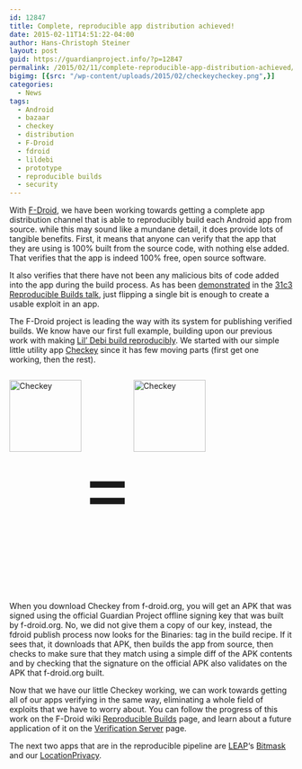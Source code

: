 ```yaml
---
id: 12847
title: Complete, reproducible app distribution achieved!
date: 2015-02-11T14:51:22-04:00
author: Hans-Christoph Steiner
layout: post
guid: https://guardianproject.info/?p=12847
permalink: /2015/02/11/complete-reproducible-app-distribution-achieved/
bigimg: [{src: "/wp-content/uploads/2015/02/checkeycheckey.png",}]
categories:
  - News
tags:
  - Android
  - bazaar
  - checkey
  - distribution
  - F-Droid
  - fdroid
  - lildebi
  - prototype
  - reproducible builds
  - security
---
```

With <a href="https://f-droid.org" target="_blank">F-Droid</a>, we have been working towards getting a complete app distribution channel that is able to reproducibly build each Android app from source. while this may sound like a mundane detail, it does provide lots of tangible benefits. First, it means that anyone can verify that the app that they are using is 100% built from the source code, with nothing else added. That verifies that the app is indeed 100% free, open source software.

It also verifies that there have not been any malicious bits of code added into the app during the build process. As has been <a href="https://www.youtube.com/watch?v=5pAen7beYNc" target="_blank">demonstrated</a> in the <a href="http://events.ccc.de/congress/2014/Fahrplan/events/6240.html" target="_blank">31c3 Reproducible Builds talk</a>, just flipping a single bit is enough to create a usable exploit in an app.

The F-Droid project is leading the way with its system for publishing verified builds. We know have our first full example, building upon our previous work with making <a href="https://guardianproject.info/2014/06/09/our-first-deterministic-build-lil-debi-0-4-7/" target="_blank">Lil’ Debi build reproducibly</a>. We started with our simple little utility app <a href="https://github.com/guardianproject/checkey" target="_blank">Checkey</a> since it has few moving parts (first get one working, then the rest).

<p style="float: left" >
  <a href="https://guardianproject.info/releases/Checkey-0.1.1.apk"><img src="https://guardianproject.info/wp-content/uploads/2015/02/ic_launcher-web.png" alt="Checkey" width="128" height="128" /></a>
</p>

<p style="float: left; text-align: center; line-height: 128px; font-size: 1000%" >
  =
</p>

<p style="float: left" >
  <a href="https://f-droid.org/repo/info.guardianproject.checkey_101.apk"><img src="https://guardianproject.info/wp-content/uploads/2015/02/ic_launcher-web.png" alt="Checkey" width="128" height="128" style="float: right" /></a>
</p>

<p style="clear: both;">
  <p>
    When you download Checkey from f-droid.org, you will get an APK that was signed using the official Guardian Project offline signing key that was built by f-droid.org. No, we did not give them a copy of our key, instead, the fdroid publish process now looks for the Binaries: tag in the build recipe. If it sees that, it downloads that APK, then builds the app from source, then checks to make sure that they match using a simple diff of the APK contents and by checking that the signature on the official APK also validates on the APK that f-droid.org built.
  </p>
  
  <p>
    Now that we have our little Checkey working, we can work towards getting all of our apps verifying in the same way, eliminating a whole field of exploits that we have to worry about. You can follow the progress of this work on the F-Droid wiki <a href="https://f-droid.org/wiki/page/Deterministic,_Reproducible_Builds" target="_blank">Reproducible Builds</a> page, and learn about a future application of it on the <a href="https://f-droid.org/wiki/page/Verification_Server" target="_blank">Verification Server</a> page.
  </p>
  
  <p>
    The next two apps that are in the reproducible pipeline are <a href="https://leap.se/" target="_blank">LEAP</a>‘s <a href="https://gitlab.com/fdroid/fdroiddata/tree/master/metadata/se.leap.bitmaskclient.txt" target="_blank">Bitmask</a> and our <a href="https://gitlab.com/fdroid/fdroiddata/blob/master/metadata/info.guardianproject.locationprivacy.txt" target="_blank">LocationPrivacy</a>.
  </p>